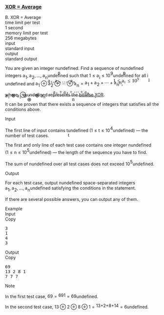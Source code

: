 <h3><a href="https://codeforces.com/contest/1758/problem/B" target="_blank" rel="noopener noreferrer">XOR = Average</a></h3>
<div class="header"><div class="title">B. XOR = Average</div><div class="time-limit"><div class="property-title">time limit per test</div>1 second</div><div class="memory-limit"><div class="property-title">memory limit per test</div>256 megabytes</div><div class="input-file input-standard"><div class="property-title">input</div>standard input</div><div class="output-file output-standard"><div class="property-title">output</div>standard output</div></div><div><p>You are given an integer <span class="MathJax_Preview" style="color: inherit;"><span class="MJXp-math" id="MJXp-Span-1"><span class="MJXp-mi MJXp-italic" id="MJXp-Span-2">n</span></span></span><span class="MathJax MathJax_Processed" id="MathJax-Element-1-Frame" tabindex="0" style=""><nobr><span class="math" id="MathJax-Span-1"><span style="display: inline-block; position: relative; width: 0em; height: 0px; font-size: 122%;"><span style="position: absolute;"><span class="mrow" id="MathJax-Span-2"><span class="mi" id="MathJax-Span-3" style="font-family: MathJax_Math-italic;">n</span></span></span></span></span></nobr></span>undefined. Find a sequence of <span class="MathJax_Preview" style="color: inherit;"><span class="MJXp-math" id="MJXp-Span-3"><span class="MJXp-mi MJXp-italic" id="MJXp-Span-4">n</span></span></span><span class="MathJax MathJax_Processed" id="MathJax-Element-2-Frame" tabindex="0" style=""><nobr><span class="math" id="MathJax-Span-4"><span style="display: inline-block; position: relative; width: 0em; height: 0px; font-size: 122%;"><span style="position: absolute;"><span class="mrow" id="MathJax-Span-5"><span class="mi" id="MathJax-Span-6" style="font-family: MathJax_Math-italic;">n</span></span></span></span></span></nobr></span>undefined integers <span class="MathJax_Preview" style="color: inherit;"><span class="MJXp-math" id="MJXp-Span-5"><span class="MJXp-msubsup" id="MJXp-Span-6"><span class="MJXp-mi MJXp-italic" id="MJXp-Span-7" style="margin-right: 0.05em;">a</span><span class="MJXp-mn MJXp-script" id="MJXp-Span-8" style="vertical-align: -0.4em;">1</span></span><span class="MJXp-mo" id="MJXp-Span-9" style="margin-left: 0em; margin-right: 0.222em;">,</span><span class="MJXp-msubsup" id="MJXp-Span-10"><span class="MJXp-mi MJXp-italic" id="MJXp-Span-11" style="margin-right: 0.05em;">a</span><span class="MJXp-mn MJXp-script" id="MJXp-Span-12" style="vertical-align: -0.4em;">2</span></span><span class="MJXp-mo" id="MJXp-Span-13" style="margin-left: 0em; margin-right: 0.222em;">,</span><span class="MJXp-mo" id="MJXp-Span-14" style="margin-left: 0em; margin-right: 0em;">…</span><span class="MJXp-mo" id="MJXp-Span-15" style="margin-left: 0em; margin-right: 0.222em;">,</span><span class="MJXp-msubsup" id="MJXp-Span-16"><span class="MJXp-mi MJXp-italic" id="MJXp-Span-17" style="margin-right: 0.05em;">a</span><span class="MJXp-mi MJXp-italic MJXp-script" id="MJXp-Span-18" style="vertical-align: -0.4em;">n</span></span></span></span><span class="MathJax MathJax_Processed" id="MathJax-Element-3-Frame" tabindex="0" style=""><nobr><span class="math" id="MathJax-Span-7"><span style="display: inline-block; position: relative; width: 0em; height: 0px; font-size: 122%;"><span style="position: absolute;"><span class="mrow" id="MathJax-Span-8"><span class="msubsup" id="MathJax-Span-9"><span style="display: inline-block; position: relative; width: 0.94em; height: 0px;"><span style="position: absolute; clip: rect(3.34em, 1000.53em, 4.16em, -999.997em); top: -3.978em; left: 0em;"><span class="mi" id="MathJax-Span-10" style="font-family: MathJax_Math-italic;">a</span><span style="display: inline-block; width: 0px; height: 3.984em;"></span></span><span style="position: absolute; top: -3.803em; left: 0.53em;"><span class="mn" id="MathJax-Span-11" style="font-size: 70.7%; font-family: MathJax_Main;">1</span><span style="display: inline-block; width: 0px; height: 3.984em;"></span></span></span></span><span class="mo" id="MathJax-Span-12" style="font-family: MathJax_Main;">,</span><span class="msubsup" id="MathJax-Span-13" style="padding-left: 0.179em;"><span style="display: inline-block; position: relative; width: 0.94em; height: 0px;"><span style="position: absolute; clip: rect(3.34em, 1000.53em, 4.16em, -999.997em); top: -3.978em; left: 0em;"><span class="mi" id="MathJax-Span-14" style="font-family: MathJax_Math-italic;">a</span><span style="display: inline-block; width: 0px; height: 3.984em;"></span></span><span style="position: absolute; top: -3.803em; left: 0.53em;"><span class="mn" id="MathJax-Span-15" style="font-size: 70.7%; font-family: MathJax_Main;">2</span><span style="display: inline-block; width: 0px; height: 3.984em;"></span></span></span></span><span class="mo" id="MathJax-Span-16" style="font-family: MathJax_Main;">,</span><span class="mo" id="MathJax-Span-17" style="font-family: MathJax_Main; padding-left: 0.179em;">…</span><span class="mo" id="MathJax-Span-18" style="font-family: MathJax_Main; padding-left: 0.179em;">,</span><span class="msubsup" id="MathJax-Span-19" style="padding-left: 0.179em;"><span style="display: inline-block; position: relative; width: 1.057em; height: 0px;"><span style="position: absolute; clip: rect(3.34em, 1000.53em, 4.16em, -999.997em); top: -3.978em; left: 0em;"><span class="mi" id="MathJax-Span-20" style="font-family: MathJax_Math-italic;">a</span><span style="display: inline-block; width: 0px; height: 3.984em;"></span></span><span style="position: absolute; top: -3.803em; left: 0.53em;"><span class="mi" id="MathJax-Span-21" style="font-size: 70.7%; font-family: MathJax_Math-italic;">n</span><span style="display: inline-block; width: 0px; height: 3.984em;"></span></span></span></span></span></span></span></span></nobr></span>undefined such that <span class="MathJax_Preview" style="color: inherit;"><span class="MJXp-math" id="MJXp-Span-19"><span class="MJXp-mn" id="MJXp-Span-20">1</span><span class="MJXp-mo" id="MJXp-Span-21" style="margin-left: 0.333em; margin-right: 0.333em;">≤</span><span class="MJXp-msubsup" id="MJXp-Span-22"><span class="MJXp-mi MJXp-italic" id="MJXp-Span-23" style="margin-right: 0.05em;">a</span><span class="MJXp-mi MJXp-italic MJXp-script" id="MJXp-Span-24" style="vertical-align: -0.4em;">i</span></span><span class="MJXp-mo" id="MJXp-Span-25" style="margin-left: 0.333em; margin-right: 0.333em;">≤</span><span class="MJXp-msubsup" id="MJXp-Span-26"><span class="MJXp-mn" id="MJXp-Span-27" style="margin-right: 0.05em;">10</span><span class="MJXp-mn MJXp-script" id="MJXp-Span-28" style="vertical-align: 0.5em;">9</span></span></span></span><span class="MathJax MathJax_Processed" id="MathJax-Element-4-Frame" tabindex="0" style=""><nobr><span class="math" id="MathJax-Span-22"><span style="display: inline-block; position: relative; width: 0em; height: 0px; font-size: 122%;"><span style="position: absolute;"><span class="mrow" id="MathJax-Span-23"><span class="mn" id="MathJax-Span-24" style="font-family: MathJax_Main;">1</span><span class="mo" id="MathJax-Span-25" style="font-family: MathJax_Main; padding-left: 0.296em;">≤</span><span class="msubsup" id="MathJax-Span-26" style="padding-left: 0.296em;"><span style="display: inline-block; position: relative; width: 0.823em; height: 0px;"><span style="position: absolute; clip: rect(3.34em, 1000.53em, 4.16em, -999.997em); top: -3.978em; left: 0em;"><span class="mi" id="MathJax-Span-27" style="font-family: MathJax_Math-italic;">a</span><span style="display: inline-block; width: 0px; height: 3.984em;"></span></span><span style="position: absolute; top: -3.803em; left: 0.53em;"><span class="mi" id="MathJax-Span-28" style="font-size: 70.7%; font-family: MathJax_Math-italic;">i</span><span style="display: inline-block; width: 0px; height: 3.984em;"></span></span></span></span><span class="mo" id="MathJax-Span-29" style="font-family: MathJax_Main; padding-left: 0.296em;">≤</span><span class="msubsup" id="MathJax-Span-30" style="padding-left: 0.296em;"><span style="display: inline-block; position: relative; width: 1.408em; height: 0px;"><span style="position: absolute; clip: rect(3.165em, 1000.94em, 4.16em, -999.997em); top: -3.978em; left: 0em;"><span class="mn" id="MathJax-Span-31" style="font-family: MathJax_Main;">10</span><span style="display: inline-block; width: 0px; height: 3.984em;"></span></span><span style="position: absolute; top: -4.388em; left: 0.998em;"><span class="mn" id="MathJax-Span-32" style="font-size: 70.7%; font-family: MathJax_Main;">9</span><span style="display: inline-block; width: 0px; height: 3.984em;"></span></span></span></span></span></span></span></span></nobr></span>undefined for all <span class="MathJax_Preview" style="color: inherit;"><span class="MJXp-math" id="MJXp-Span-29"><span class="MJXp-mi MJXp-italic" id="MJXp-Span-30">i</span></span></span><span class="MathJax MathJax_Processed" id="MathJax-Element-5-Frame" tabindex="0" style=""><nobr><span class="math" id="MathJax-Span-33"><span style="display: inline-block; position: relative; width: 0em; height: 0px; font-size: 122%;"><span style="position: absolute;"><span class="mrow" id="MathJax-Span-34"><span class="mi" id="MathJax-Span-35" style="font-family: MathJax_Math-italic;">i</span></span></span></span></span></nobr></span>undefined and <span class="MathJax_Preview" style="color: inherit;"><span class="MJXp-math MJXp-display" id="MJXp-Span-31"><span class="MJXp-msubsup" id="MJXp-Span-32"><span class="MJXp-mi MJXp-italic" id="MJXp-Span-33" style="margin-right: 0.05em;">a</span><span class="MJXp-mn MJXp-script" id="MJXp-Span-34" style="vertical-align: -0.4em;">1</span></span><span class="MJXp-mo" id="MJXp-Span-35" style="margin-left: 0.267em; margin-right: 0.267em;">⊕</span><span class="MJXp-msubsup" id="MJXp-Span-36"><span class="MJXp-mi MJXp-italic" id="MJXp-Span-37" style="margin-right: 0.05em;">a</span><span class="MJXp-mn MJXp-script" id="MJXp-Span-38" style="vertical-align: -0.4em;">2</span></span><span class="MJXp-mo" id="MJXp-Span-39" style="margin-left: 0.267em; margin-right: 0.267em;">⊕</span><span class="MJXp-mo" id="MJXp-Span-40" style="margin-left: 0em; margin-right: 0em;">⋯</span><span class="MJXp-mo" id="MJXp-Span-41" style="margin-left: 0.267em; margin-right: 0.267em;">⊕</span><span class="MJXp-msubsup" id="MJXp-Span-42"><span class="MJXp-mi MJXp-italic" id="MJXp-Span-43" style="margin-right: 0.05em;">a</span><span class="MJXp-mi MJXp-italic MJXp-script" id="MJXp-Span-44" style="vertical-align: -0.4em;">n</span></span><span class="MJXp-mo" id="MJXp-Span-45" style="margin-left: 0.333em; margin-right: 0.333em;">=</span><span class="MJXp-mfrac" id="MJXp-Span-46" style="vertical-align: 0.25em;"><span class="MJXp-box"><span class="MJXp-msubsup" id="MJXp-Span-47"><span class="MJXp-mi MJXp-italic" id="MJXp-Span-48" style="margin-right: 0.05em;">a</span><span class="MJXp-mn MJXp-script" id="MJXp-Span-49" style="vertical-align: -0.4em;">1</span></span><span class="MJXp-mo" id="MJXp-Span-50" style="margin-left: 0.267em; margin-right: 0.267em;">+</span><span class="MJXp-msubsup" id="MJXp-Span-51"><span class="MJXp-mi MJXp-italic" id="MJXp-Span-52" style="margin-right: 0.05em;">a</span><span class="MJXp-mn MJXp-script" id="MJXp-Span-53" style="vertical-align: -0.4em;">2</span></span><span class="MJXp-mo" id="MJXp-Span-54" style="margin-left: 0.267em; margin-right: 0.267em;">+</span><span class="MJXp-mo" id="MJXp-Span-55" style="margin-left: 0em; margin-right: 0em;">⋯</span><span class="MJXp-mo" id="MJXp-Span-56" style="margin-left: 0.267em; margin-right: 0.267em;">+</span><span class="MJXp-msubsup" id="MJXp-Span-57"><span class="MJXp-mi MJXp-italic" id="MJXp-Span-58" style="margin-right: 0.05em;">a</span><span class="MJXp-mi MJXp-italic MJXp-script" id="MJXp-Span-59" style="vertical-align: -0.4em;">n</span></span></span><span class="MJXp-box" style="margin-top: -0.9em;"><span class="MJXp-denom"><span><span class="MJXp-rule" style="height: 1em; border-top: none; border-bottom: 1px solid; margin: 0.1em 0px;"></span></span><span><span class="MJXp-box"><span class="MJXp-mi MJXp-italic" id="MJXp-Span-60">n</span></span></span></span></span></span><span class="MJXp-mo" id="MJXp-Span-61" style="margin-left: 0em; margin-right: 0.222em;">,</span></span></span><div class="MathJax_Display MathJax_Processed"><span class="MathJax" id="MathJax-Element-6-Frame" tabindex="0" style=""><nobr><span class="math" id="MathJax-Span-36"><span style="display: inline-block; position: relative; width: 0em; height: 0px; font-size: 122%;"><span style="position: absolute;"><span class="mrow" id="MathJax-Span-37"><span class="msubsup" id="MathJax-Span-38"><span style="display: inline-block; position: relative; width: 0.94em; height: 0px;"><span style="position: absolute; clip: rect(3.34em, 1000.53em, 4.16em, -999.997em); top: -3.978em; left: 0em;"><span class="mi" id="MathJax-Span-39" style="font-family: MathJax_Math-italic;">a</span><span style="display: inline-block; width: 0px; height: 3.984em;"></span></span><span style="position: absolute; top: -3.803em; left: 0.53em;"><span class="mn" id="MathJax-Span-40" style="font-size: 70.7%; font-family: MathJax_Main;">1</span><span style="display: inline-block; width: 0px; height: 3.984em;"></span></span></span></span><span class="mo" id="MathJax-Span-41" style="font-family: MathJax_Main; padding-left: 0.237em;">⊕</span><span class="msubsup" id="MathJax-Span-42" style="padding-left: 0.237em;"><span style="display: inline-block; position: relative; width: 0.94em; height: 0px;"><span style="position: absolute; clip: rect(3.34em, 1000.53em, 4.16em, -999.997em); top: -3.978em; left: 0em;"><span class="mi" id="MathJax-Span-43" style="font-family: MathJax_Math-italic;">a</span><span style="display: inline-block; width: 0px; height: 3.984em;"></span></span><span style="position: absolute; top: -3.803em; left: 0.53em;"><span class="mn" id="MathJax-Span-44" style="font-size: 70.7%; font-family: MathJax_Main;">2</span><span style="display: inline-block; width: 0px; height: 3.984em;"></span></span></span></span><span class="mo" id="MathJax-Span-45" style="font-family: MathJax_Main; padding-left: 0.237em;">⊕</span><span class="mo" id="MathJax-Span-46" style="font-family: MathJax_Main; padding-left: 0.237em;">⋯</span><span class="mo" id="MathJax-Span-47" style="font-family: MathJax_Main; padding-left: 0.237em;">⊕</span><span class="msubsup" id="MathJax-Span-48" style="padding-left: 0.237em;"><span style="display: inline-block; position: relative; width: 1.057em; height: 0px;"><span style="position: absolute; clip: rect(3.34em, 1000.53em, 4.16em, -999.997em); top: -3.978em; left: 0em;"><span class="mi" id="MathJax-Span-49" style="font-family: MathJax_Math-italic;">a</span><span style="display: inline-block; width: 0px; height: 3.984em;"></span></span><span style="position: absolute; top: -3.803em; left: 0.53em;"><span class="mi" id="MathJax-Span-50" style="font-size: 70.7%; font-family: MathJax_Math-italic;">n</span><span style="display: inline-block; width: 0px; height: 3.984em;"></span></span></span></span><span class="mo" id="MathJax-Span-51" style="font-family: MathJax_Main; padding-left: 0.296em;">=</span><span class="mfrac" id="MathJax-Span-52" style="padding-left: 0.296em;"><span style="display: inline-block; position: relative; width: 7.965em; height: 0px; margin-right: 0.12em; margin-left: 0.12em;"><span style="position: absolute; clip: rect(3.223em, 1007.85em, 4.335em, -999.997em); top: -4.681em; left: 50%; margin-left: -3.92em;"><span class="mrow" id="MathJax-Span-53"><span class="msubsup" id="MathJax-Span-54"><span style="display: inline-block; position: relative; width: 0.94em; height: 0px;"><span style="position: absolute; clip: rect(3.34em, 1000.53em, 4.16em, -999.997em); top: -3.978em; left: 0em;"><span class="mi" id="MathJax-Span-55" style="font-family: MathJax_Math-italic;">a</span><span style="display: inline-block; width: 0px; height: 3.984em;"></span></span><span style="position: absolute; top: -3.803em; left: 0.53em;"><span class="mn" id="MathJax-Span-56" style="font-size: 70.7%; font-family: MathJax_Main;">1</span><span style="display: inline-block; width: 0px; height: 3.984em;"></span></span></span></span><span class="mo" id="MathJax-Span-57" style="font-family: MathJax_Main; padding-left: 0.237em;">+</span><span class="msubsup" id="MathJax-Span-58" style="padding-left: 0.237em;"><span style="display: inline-block; position: relative; width: 0.94em; height: 0px;"><span style="position: absolute; clip: rect(3.34em, 1000.53em, 4.16em, -999.997em); top: -3.978em; left: 0em;"><span class="mi" id="MathJax-Span-59" style="font-family: MathJax_Math-italic;">a</span><span style="display: inline-block; width: 0px; height: 3.984em;"></span></span><span style="position: absolute; top: -3.803em; left: 0.53em;"><span class="mn" id="MathJax-Span-60" style="font-size: 70.7%; font-family: MathJax_Main;">2</span><span style="display: inline-block; width: 0px; height: 3.984em;"></span></span></span></span><span class="mo" id="MathJax-Span-61" style="font-family: MathJax_Main; padding-left: 0.237em;">+</span><span class="mo" id="MathJax-Span-62" style="font-family: MathJax_Main; padding-left: 0.237em;">⋯</span><span class="mo" id="MathJax-Span-63" style="font-family: MathJax_Main; padding-left: 0.237em;">+</span><span class="msubsup" id="MathJax-Span-64" style="padding-left: 0.237em;"><span style="display: inline-block; position: relative; width: 1.057em; height: 0px;"><span style="position: absolute; clip: rect(3.34em, 1000.53em, 4.16em, -999.997em); top: -3.978em; left: 0em;"><span class="mi" id="MathJax-Span-65" style="font-family: MathJax_Math-italic;">a</span><span style="display: inline-block; width: 0px; height: 3.984em;"></span></span><span style="position: absolute; top: -3.803em; left: 0.53em;"><span class="mi" id="MathJax-Span-66" style="font-size: 70.7%; font-family: MathJax_Math-italic;">n</span><span style="display: inline-block; width: 0px; height: 3.984em;"></span></span></span></span></span><span style="display: inline-block; width: 0px; height: 3.984em;"></span></span><span style="position: absolute; clip: rect(3.34em, 1000.59em, 4.16em, -999.997em); top: -3.276em; left: 50%; margin-left: -0.29em;"><span class="mi" id="MathJax-Span-67" style="font-family: MathJax_Math-italic;">n</span><span style="display: inline-block; width: 0px; height: 3.984em;"></span></span><span style="position: absolute; clip: rect(0.823em, 1007.97em, 1.232em, -999.997em); top: -1.285em; left: 0em;"><span style="display: inline-block; overflow: hidden; vertical-align: 0em; border-top: 1.3px solid; width: 7.965em; height: 0px;"></span><span style="display: inline-block; width: 0px; height: 1.057em;"></span></span></span></span><span class="mo" id="MathJax-Span-68" style="font-family: MathJax_Main;">,</span></span></span></span></span></nobr></span></div><script type="math/tex; mode=display" id="MathJax-Element-6">a_1 \oplus a_2 \oplus \dots \oplus a_n = \frac{a_1 + a_2 + \dots + a_n}{n},</script> where <span class="MathJax_Preview" style="color: inherit;"><span class="MJXp-math" id="MJXp-Span-62"><span class="MJXp-mo" id="MJXp-Span-63" style="margin-left: 0.267em; margin-right: 0.267em;">⊕</span></span></span><span class="MathJax MathJax_Processed" id="MathJax-Element-7-Frame" tabindex="0" style=""><nobr><span class="math" id="MathJax-Span-69"><span style="display: inline-block; position: relative; width: 0em; height: 0px; font-size: 122%;"><span style="position: absolute;"><span class="mrow" id="MathJax-Span-70"><span class="mo" id="MathJax-Span-71" style="font-family: MathJax_Main;">⊕</span></span></span></span></span></nobr></span>undefined represents the <a href="https://en.wikipedia.org/wiki/Bitwise_operation#XOR">bitwise XOR</a>.</p><p>It can be proven that there exists a sequence of integers that satisfies all the conditions above.</p></div><div class="input-specification"><div class="section-title">Input</div><p>The first line of input contains <span class="MathJax_Preview" style="color: inherit;"><span class="MJXp-math" id="MJXp-Span-64"><span class="MJXp-mi MJXp-italic" id="MJXp-Span-65">t</span></span></span><span class="MathJax MathJax_Processed" id="MathJax-Element-8-Frame" tabindex="0" style=""><nobr><span class="math" id="MathJax-Span-72"><span style="display: inline-block; position: relative; width: 0em; height: 0px; font-size: 122%;"><span style="position: absolute;"><span class="mrow" id="MathJax-Span-73"><span class="mi" id="MathJax-Span-74" style="font-family: MathJax_Math-italic;">t</span></span></span></span></span></nobr></span>undefined (<span class="MathJax_Preview" style="color: inherit;"><span class="MJXp-math" id="MJXp-Span-66"><span class="MJXp-mn" id="MJXp-Span-67">1</span><span class="MJXp-mo" id="MJXp-Span-68" style="margin-left: 0.333em; margin-right: 0.333em;">≤</span><span class="MJXp-mi MJXp-italic" id="MJXp-Span-69">t</span><span class="MJXp-mo" id="MJXp-Span-70" style="margin-left: 0.333em; margin-right: 0.333em;">≤</span><span class="MJXp-msubsup" id="MJXp-Span-71"><span class="MJXp-mn" id="MJXp-Span-72" style="margin-right: 0.05em;">10</span><span class="MJXp-mn MJXp-script" id="MJXp-Span-73" style="vertical-align: 0.5em;">4</span></span></span></span><span class="MathJax MathJax_Processing" id="MathJax-Element-9-Frame" tabindex="0"></span>undefined)&nbsp;— the number of test cases.</p><p>The first and only line of each test case contains one integer <span class="MathJax_Preview" style="color: inherit;"><span class="MJXp-math" id="MJXp-Span-74"><span class="MJXp-mi MJXp-italic" id="MJXp-Span-75">n</span></span></span><span class="MathJax MathJax_Processing" id="MathJax-Element-10-Frame" tabindex="0"></span>undefined (<span class="MathJax_Preview" style="color: inherit;"><span class="MJXp-math" id="MJXp-Span-76"><span class="MJXp-mn" id="MJXp-Span-77">1</span><span class="MJXp-mo" id="MJXp-Span-78" style="margin-left: 0.333em; margin-right: 0.333em;">≤</span><span class="MJXp-mi MJXp-italic" id="MJXp-Span-79">n</span><span class="MJXp-mo" id="MJXp-Span-80" style="margin-left: 0.333em; margin-right: 0.333em;">≤</span><span class="MJXp-msubsup" id="MJXp-Span-81"><span class="MJXp-mn" id="MJXp-Span-82" style="margin-right: 0.05em;">10</span><span class="MJXp-mn MJXp-script" id="MJXp-Span-83" style="vertical-align: 0.5em;">5</span></span></span></span><span class="MathJax MathJax_Processing" id="MathJax-Element-11-Frame" tabindex="0"></span>undefined)&nbsp;— the length of the sequence you have to find.</p><p>The sum of <span class="MathJax_Preview" style="color: inherit;"><span class="MJXp-math" id="MJXp-Span-84"><span class="MJXp-mi MJXp-italic" id="MJXp-Span-85">n</span></span></span><span class="MathJax MathJax_Processing" id="MathJax-Element-12-Frame" tabindex="0"></span>undefined over all test cases does not exceed <span class="MathJax_Preview" style="color: inherit;"><span class="MJXp-math" id="MJXp-Span-86"><span class="MJXp-msubsup" id="MJXp-Span-87"><span class="MJXp-mn" id="MJXp-Span-88" style="margin-right: 0.05em;">10</span><span class="MJXp-mn MJXp-script" id="MJXp-Span-89" style="vertical-align: 0.5em;">5</span></span></span></span><span class="MathJax MathJax_Processing" id="MathJax-Element-13-Frame" tabindex="0"></span>undefined.</p></div><div class="output-specification"><div class="section-title">Output</div><p>For each test case, output <span class="MathJax_Preview" style="color: inherit;"><span class="MJXp-math" id="MJXp-Span-90"><span class="MJXp-mi MJXp-italic" id="MJXp-Span-91">n</span></span></span><span class="MathJax MathJax_Processing" id="MathJax-Element-14-Frame" tabindex="0"></span>undefined space-separated integers <span class="MathJax_Preview" style="color: inherit;"><span class="MJXp-math" id="MJXp-Span-92"><span class="MJXp-msubsup" id="MJXp-Span-93"><span class="MJXp-mi MJXp-italic" id="MJXp-Span-94" style="margin-right: 0.05em;">a</span><span class="MJXp-mn MJXp-script" id="MJXp-Span-95" style="vertical-align: -0.4em;">1</span></span><span class="MJXp-mo" id="MJXp-Span-96" style="margin-left: 0em; margin-right: 0.222em;">,</span><span class="MJXp-msubsup" id="MJXp-Span-97"><span class="MJXp-mi MJXp-italic" id="MJXp-Span-98" style="margin-right: 0.05em;">a</span><span class="MJXp-mn MJXp-script" id="MJXp-Span-99" style="vertical-align: -0.4em;">2</span></span><span class="MJXp-mo" id="MJXp-Span-100" style="margin-left: 0em; margin-right: 0.222em;">,</span><span class="MJXp-mo" id="MJXp-Span-101" style="margin-left: 0em; margin-right: 0em;">…</span><span class="MJXp-mo" id="MJXp-Span-102" style="margin-left: 0em; margin-right: 0.222em;">,</span><span class="MJXp-msubsup" id="MJXp-Span-103"><span class="MJXp-mi MJXp-italic" id="MJXp-Span-104" style="margin-right: 0.05em;">a</span><span class="MJXp-mi MJXp-italic MJXp-script" id="MJXp-Span-105" style="vertical-align: -0.4em;">n</span></span></span></span><span class="MathJax MathJax_Processing" id="MathJax-Element-15-Frame" tabindex="0"></span>undefined satisfying the conditions in the statement. </p><p>If there are several possible answers, you can output any of them.</p></div><div class="sample-tests"><div class="section-title">Example</div><div class="sample-test"><div class="input"><div class="title">Input<div title="Copy" data-clipboard-target="#id007090987248718319" id="id0045341459030102194" class="input-output-copier">Copy</div></div><pre id="id007090987248718319"><div class="test-example-line test-example-line-even test-example-line-0">3</div><div class="test-example-line test-example-line-odd test-example-line-1">1</div><div class="test-example-line test-example-line-even test-example-line-2">4</div><div class="test-example-line test-example-line-odd test-example-line-3">3</div></pre></div><div class="output"><div class="title">Output<div title="Copy" data-clipboard-target="#id00272228898548172" id="id008479183803774831" class="input-output-copier">Copy</div></div><pre id="id00272228898548172">69
13 2 8 1
7 7 7
</pre></div></div></div><div class="note"><div class="section-title">Note</div><p>In the first test case, <span class="MathJax_Preview" style="color: inherit;"><span class="MJXp-math" id="MJXp-Span-106"><span class="MJXp-mn" id="MJXp-Span-107">69</span><span class="MJXp-mo" id="MJXp-Span-108" style="margin-left: 0.333em; margin-right: 0.333em;">=</span><span class="MJXp-mfrac" id="MJXp-Span-109" style="vertical-align: 0.25em;"><span class="MJXp-box MJXp-script"><span class="MJXp-mn" id="MJXp-Span-110">69</span></span><span class="MJXp-box" style="margin-top: -0.9em;"><span class="MJXp-denom"><span><span class="MJXp-rule" style="height: 1em; border-top: none; border-bottom: 1px solid; margin: 0.1em 0px;"></span></span><span><span class="MJXp-box MJXp-script"><span class="MJXp-mn" id="MJXp-Span-111">1</span></span></span></span></span></span><span class="MJXp-mo" id="MJXp-Span-112" style="margin-left: 0.333em; margin-right: 0.333em;">=</span><span class="MJXp-mn" id="MJXp-Span-113">69</span></span></span><span class="MathJax MathJax_Processing" id="MathJax-Element-16-Frame" tabindex="0"></span>undefined.</p><p>In the second test case, <span class="MathJax_Preview" style="color: inherit;"><span class="MJXp-math" id="MJXp-Span-114"><span class="MJXp-mn" id="MJXp-Span-115">13</span><span class="MJXp-mo" id="MJXp-Span-116" style="margin-left: 0.267em; margin-right: 0.267em;">⊕</span><span class="MJXp-mn" id="MJXp-Span-117">2</span><span class="MJXp-mo" id="MJXp-Span-118" style="margin-left: 0.267em; margin-right: 0.267em;">⊕</span><span class="MJXp-mn" id="MJXp-Span-119">8</span><span class="MJXp-mo" id="MJXp-Span-120" style="margin-left: 0.267em; margin-right: 0.267em;">⊕</span><span class="MJXp-mn" id="MJXp-Span-121">1</span><span class="MJXp-mo" id="MJXp-Span-122" style="margin-left: 0.333em; margin-right: 0.333em;">=</span><span class="MJXp-mfrac" id="MJXp-Span-123" style="vertical-align: 0.25em;"><span class="MJXp-box MJXp-script"><span class="MJXp-mn" id="MJXp-Span-124">13</span><span class="MJXp-mo" id="MJXp-Span-125">+</span><span class="MJXp-mn" id="MJXp-Span-126">2</span><span class="MJXp-mo" id="MJXp-Span-127">+</span><span class="MJXp-mn" id="MJXp-Span-128">8</span><span class="MJXp-mo" id="MJXp-Span-129">+</span><span class="MJXp-mn" id="MJXp-Span-130">1</span></span><span class="MJXp-box" style="margin-top: -0.9em;"><span class="MJXp-denom"><span><span class="MJXp-rule" style="height: 1em; border-top: none; border-bottom: 1px solid; margin: 0.1em 0px;"></span></span><span><span class="MJXp-box MJXp-script"><span class="MJXp-mn" id="MJXp-Span-131">4</span></span></span></span></span></span><span class="MJXp-mo" id="MJXp-Span-132" style="margin-left: 0.333em; margin-right: 0.333em;">=</span><span class="MJXp-mn" id="MJXp-Span-133">6</span></span></span><span class="MathJax MathJax_Processing" id="MathJax-Element-17-Frame" tabindex="0"></span>undefined.</p></div>